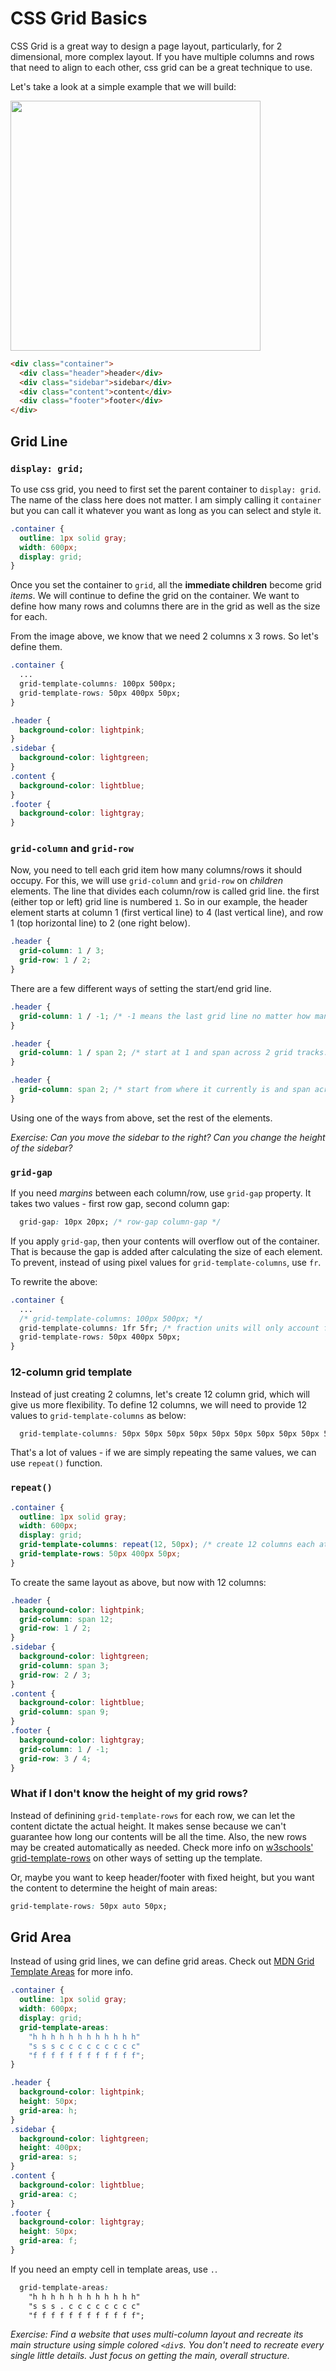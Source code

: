 # CSS Grid Basics
CSS Grid is a great way to design a page layout, particularly, for 2 dimensional, more complex layout. If you have multiple columns and rows that need to align to each other, css grid can be a great technique to use.

Let's take a look at a simple example that we will build:

<img src="./css-grid-basics-1.png" width="400">

```html
<div class="container">
  <div class="header">header</div>
  <div class="sidebar">sidebar</div>
  <div class="content">content</div>
  <div class="footer">footer</div>
</div>
```

## Grid Line

### `display: grid;`
To use css grid, you need to first set the parent container to `display: grid`. The name of the class here does not matter. I am simply calling it `container` but you can call it whatever you want as long as you can select and style it.

```css
.container {
  outline: 1px solid gray;
  width: 600px;
  display: grid;
}
```

Once you set the container to `grid`, all the **immediate children** become grid *items*. We will continue to define the grid on the container. We want to define how many rows and columns there are in the grid as well as the size for each.

From the image above, we know that we need 2 columns x 3 rows. So let's define them. 

```css
.container {
  ...
  grid-template-columns: 100px 500px;
  grid-template-rows: 50px 400px 50px;
}

.header {
  background-color: lightpink;
}
.sidebar {
  background-color: lightgreen;
}
.content {
  background-color: lightblue;
}
.footer {
  background-color: lightgray;
}
```

### `grid-column` and `grid-row`
Now, you need to tell each grid item how many columns/rows it should occupy. For this, we will use `grid-column` and `grid-row` on *children* elements. The line that divides each column/row is called grid line. the first (either top or left) grid line is numbered `1`. So in our example, the header element starts at column 1 (first vertical line) to 4 (last vertical line), and row 1 (top horizontal line) to 2 (one right below).

```css
.header {
  grid-column: 1 / 3;
  grid-row: 1 / 2;
}
```

There are a few different ways of setting the start/end grid line. 

```css
.header {
  grid-column: 1 / -1; /* -1 means the last grid line no matter how many column/row there may be. */
}

.header {
  grid-column: 1 / span 2; /* start at 1 and span across 2 grid tracks. */
}

.header {
  grid-column: span 2; /* start from where it currently is and span across 2 grid tracks. */
}
```

Using one of the ways from above, set the rest of the elements.

*Exercise: Can you move the sidebar to the right? Can you change the height of the sidebar?*

### `grid-gap`

If you need *margins* between each column/row, use `grid-gap` property. It takes two values - first row gap, second column gap:

```css
  grid-gap: 10px 20px; /* row-gap column-gap */
```

If you apply `grid-gap`, then your contents will overflow out of the container. That is because the gap is added after calculating the size of each element. To prevent, instead of using pixel values for `grid-template-columns`, use `fr`.

To rewrite the above:
```css
.container {
  ...
  /* grid-template-columns: 100px 500px; */
  grid-template-columns: 1fr 5fr; /* fraction units will only account for available space. */
  grid-template-rows: 50px 400px 50px;
}
```

### 12-column grid template

Instead of just creating 2 columns, let's create 12 column grid, which will give us more flexibility. To define 12 columns, we will need to provide 12 values to `grid-template-columns` as below:

```css
  grid-template-columns: 50px 50px 50px 50px 50px 50px 50px 50px 50px 50px 50px 50px;
```

That's a lot of values - if we are simply repeating the same values, we can use `repeat()` function.

### `repeat()`

```css
.container {
  outline: 1px solid gray;
  width: 600px;
  display: grid;
  grid-template-columns: repeat(12, 50px); /* create 12 columns each at 50px wide*/
  grid-template-rows: 50px 400px 50px;
}
```

To create the same layout as above, but now with 12 columns:

```css
.header {
  background-color: lightpink;
  grid-column: span 12;
  grid-row: 1 / 2;
}
.sidebar {
  background-color: lightgreen;
  grid-column: span 3;
  grid-row: 2 / 3;
}
.content {
  background-color: lightblue;
  grid-column: span 9;
}
.footer {
  background-color: lightgray;
  grid-column: 1 / -1;
  grid-row: 3 / 4;
}
```

### What if I don't know the height of my grid rows?

Instead of definining `grid-template-rows` for each row, we can let the content dictate the actual height. It makes sense because we can't guarantee how long our contents will be all the time. Also, the new rows may be created automatically as needed. Check more info on [w3schools' grid-template-rows](https://www.w3schools.com/CSSref/pr_grid-template-rows.asp) on other ways of setting up the template.

Or, maybe you want to keep header/footer with fixed height, but you want the content to determine the height of main areas:

```css
grid-template-rows: 50px auto 50px;
```

## Grid Area

Instead of using grid lines, we can define grid areas. Check out [MDN Grid Template Areas](https://developer.mozilla.org/en-US/docs/Web/CSS/CSS_Grid_Layout/Grid_Template_Areas) for more info.

```css
.container {
  outline: 1px solid gray;
  width: 600px;
  display: grid;
  grid-template-areas: 
    "h h h h h h h h h h h h"
    "s s s c c c c c c c c c"
    "f f f f f f f f f f f f";
}

.header {
  background-color: lightpink;
  height: 50px;
  grid-area: h;
}
.sidebar {
  background-color: lightgreen;
  height: 400px;
  grid-area: s;
}
.content {
  background-color: lightblue;
  grid-area: c;
}
.footer {
  background-color: lightgray;
  height: 50px;
  grid-area: f;
}
```

If you need an empty cell in template areas, use `.`.

```css
  grid-template-areas: 
    "h h h h h h h h h h h h"
    "s s s . c c c c c c c c"
    "f f f f f f f f f f f f";
```

*Exercise: Find a website that uses multi-column layout and recreate its main structure using simple colored `<div`s. You don't need to recreate every single little details. Just focus on getting the main, overall structure.*
